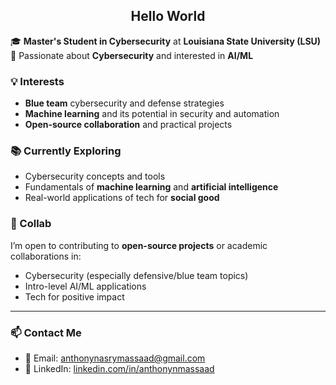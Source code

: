 <h2 align="center"> Hello World</h2>

🎓 **Master's Student in Cybersecurity** at **Louisiana State University (LSU)**  
🔐 Passionate about **Cybersecurity** and interested in **AI/ML**



### 💡 Interests
- **Blue team** cybersecurity and defense strategies  
- **Machine learning** and its potential in security and automation  
- **Open-source collaboration** and practical projects



### 📚 Currently Exploring
- Cybersecurity concepts and tools  
- Fundamentals of **machine learning** and **artificial intelligence**  
- Real-world applications of tech for **social good**


### 🤝 Collab
I’m open to contributing to **open-source projects** or academic collaborations in:
- Cybersecurity (especially defensive/blue team topics)  
- Intro-level AI/ML applications  
- Tech for positive impact

---

### 📫 Contact Me
- 📧 Email: [anthonynasrymassaad@gmail.com](mailto:anthonynasrymassaad@gmail.com)  
- 💼 LinkedIn: [linkedin.com/in/anthonynmassaad](https://www.linkedin.com/in/anthonynmassaad)
